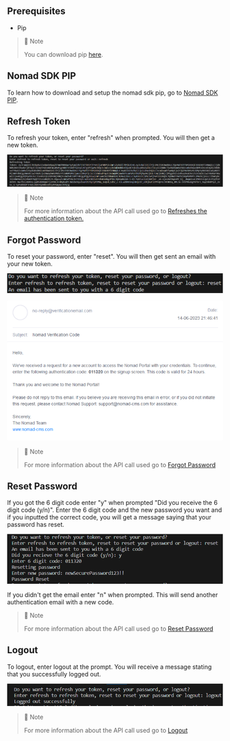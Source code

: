 ## Prerequisites

- Pip

> 📘 Note
> 
> You can download pip [here](https://pip.pypa.io/en/stable/installation/).

## Nomad SDK PIP

To learn how to download and setup the nomad sdk pip, go to [Nomad SDK PIP](doc:nomad-sdk-pip).

## Refresh Token

To refresh your token, enter "refresh" when prompted. You will then get a new token.

![](images/refresh-token.png)

> 📘 Note
> 
> For more information about the API call used go to [Refreshes the authentication token.](ref:refresh)

## Forgot Password

To reset your password, enter "reset". You will then get sent an email with your new token.

![](images/forgot-password.png)

![](images/forgot-password-email.png)

> 📘 Note
> 
> For more information about the API call used go to [Forgot Password](ref:forgotpassword)

## Reset Password

If you got the 6 digit code enter "y" when prompted "Did you receive the 6 digit code (y/n)". Enter the 6 digit code and the new password you want and if you inputted the correct code, you will get a message saying that your password has reset.

![](images/reset-password.png)

If you didn't get the email enter "n" when prompted. This will send another authentication email with a new code.

> 📘 Note
> 
> For more information about the API call used go to [Reset Password](ref:resetpassword)

## Logout

To logout, enter logout at the prompt. You will receive a message stating that you successfully logged out.

![](images/logout.png)

> 📘 Note
> 
> For more information about the API call used go to [Logout](ref:logout-1)